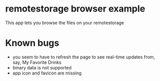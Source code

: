 # remotestorage browser example
This app lets you browse the files on your remotestorage

# Known bugs

* you seem to have to refresh the page to see real-time updates from, say, My Favorite Drinks
* binary data is not supported
* app icon and favicon are missing
